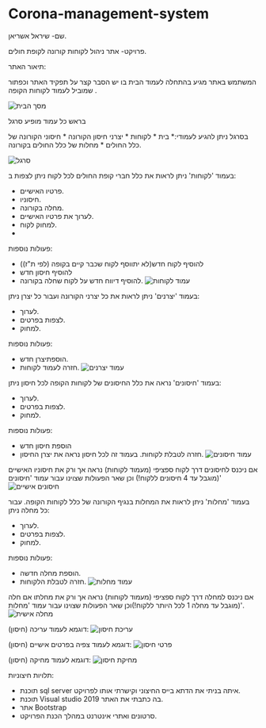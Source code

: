 # Corona-management-system
שם- שיראל אשריאן.

פרויקט- אתר ניהול לקוחות קורונה לקופת חולים.

תיאור האתר:

המשתמש באתר מגיע בהתחלה לעמוד הבית בו יש הסבר קצר על תפקיד האתר וכפתור שמוביל לעמוד לקוחות הקופה . 

![מסך הבית](https://user-images.githubusercontent.com/74378786/197396562-657e27be-f81c-4c2e-a4b7-4925f96eda41.png)

בראש כל עמוד מופיע סרגל

בסרגל ניתן להגיע לעמודי:* בית * לקוחות * יצרני חיסון הקורונה * חיסוני הקורונה של כלל החולים * מחלות של כלל החולים בקורונה.

![סרגל ](https://user-images.githubusercontent.com/74378786/197391617-58ff069b-d0b7-48f3-83b0-ea71cd141011.png)


בעמוד 'לקוחות' ניתן לראות את כלל חברי קופת החולים לכל לקוח ניתן לצפות ב:
* פרטיו האישיים. 
* חיסוניו.
* מחלה  בקורונה. 
* לערוך את פרטיו האישיים.
* למחוק לקוח.
* 
פעולות נוספות: 
* להוסיף לקוח חדש(לא יתווסף לקוח שכבר קיים בקופה (לפי ת"ז))
* להוסיף חיסון חדש 
* להוסיף דיווח חדש על לקוח שחלה בקורונה.
![עמוד לקוחות](https://user-images.githubusercontent.com/74378786/197392382-dc1e7509-46a2-4172-a4e7-97162ef298a3.png)



בעמוד 'יצרנים' ניתן לראות את כל יצרני הקורונה ועבור כל יצרן ניתן:
* לערוך.
* לצפות בפרטים.
* למחוק.
 
פעולות נוספות:
* הוספתיצרן חדש.
* חזרה לעמוד לקוחות.
![עמוד יצרנים ](https://user-images.githubusercontent.com/74378786/197392651-c6f5abfd-c3f5-487c-a6e0-07b3e3885386.png)

בעמוד 'חיסונים' נראה את כלל החיסונים של לקוחות הקופה לכל חיסון ניתן:
* לערוך.
* לצפות בפרטים.
* למחוק.
 
פעולות נוספות:
* הוספת חיסון חדש 
* חזרה לטבלת לקוחות.
בעמוד זה לכל חיסון נראה את יצרן החיסון.
![עמוד חיסונים ](https://user-images.githubusercontent.com/74378786/197392794-f9ae9593-a5d6-4c8d-865a-db4c09be886d.png)

אם ניכנס לחיסונים דרך לקוח ספציפי (מעמוד לקוחות) נראה אך ורק את חיסוניו האישיים (מוגבל עד 4 חיסונים ללקוח!) וכן שאר הפעולות שצוינו עבור עמוד 'חיסונים'
![חיסונים אישיים ](https://user-images.githubusercontent.com/74378786/197392896-87e4ea3d-417d-4dfd-a4a3-3142ccafe860.png)

בעמוד 'מחלות' ניתן לראות את  המחלות בנגיף הקורונה של כלל לקוחות הקופה. עבור כל מחלה ניתן:
* לערוך.
* לצפות בפרטים.
* למחוק.
  
פעולות נוספות:
* הוספת מחלה חדשה.
*  חזרה לטבלת הלקוחות.
![עמוד מחלות ](https://user-images.githubusercontent.com/74378786/197393547-3c84ec19-68e2-4470-a433-88df85903a4a.png)



אם ניכנס למחלה דרך לקוח ספציפי (מעמוד לקוחות) נראה אך ורק את מחלתו אם חלה (מוגבל עד מחלה 1 לכל היותר ללקוח!)וכן שאר הפעולות שצוינו עבור 
עמוד 'מחלות'.
![מחלה אישית](https://user-images.githubusercontent.com/74378786/197393038-6adcbbb7-6eeb-4958-8e38-4f4ac6b6edbc.png)




דוגמא לעמוד עריכה (חיסון):
![עריכת חיסון ](https://user-images.githubusercontent.com/74378786/197393962-1c98ab99-adc1-4e5a-a1b2-91e40d04d2b1.png)


דוגמא לעמוד צפיה בפרטים אישיים (חיסון):
![פרטי חיסון](https://user-images.githubusercontent.com/74378786/197393748-be236217-e816-49bb-8a21-ffe6bd09132a.png)


דוגמא לעמוד מחיקה (חיסון):
![מחיקת חיסון](https://user-images.githubusercontent.com/74378786/197393819-99ab6b0f-1690-492e-aed4-f69bb3d4ca5f.png)




תלויות חיצוניות:
- תוכנת sql server  איתה בניתי את הדתא בייס החיצוני וקישרתי אותו לפרויקט.
- תוכנת  Visual studio 2019 בה כתבתי את האתר. 
- אתר Bootstrap
- סרטונים ואתרי אינטרנט במהלך הכנת הפרויקט.

